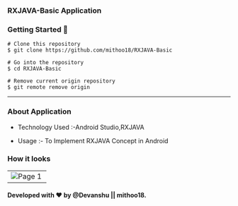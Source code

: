 ### RXJAVA-Basic Application

### Getting Started 🚀

```
# Clone this repository
$ git clone https://github.com/mithoo18/RXJAVA-Basic

# Go into the repository
$ cd RXJAVA-Basic

# Remove current origin repository
$ git remote remove origin
```

---

### About Application

- Technology Used :-Android Studio,RXJAVA

- Usage :- To Implement RXJAVA Concept in Android

### How it looks 

<table>
<tr>
  <td><img align="left" src="https://github.com/mithoo18/RXJAVA-Basic/blob/master/gitimg/1.jpg" alt="Page 1" /></td>
  </tr>
</table>

#### Developed with ❤ by @Devanshu || mithoo18.
